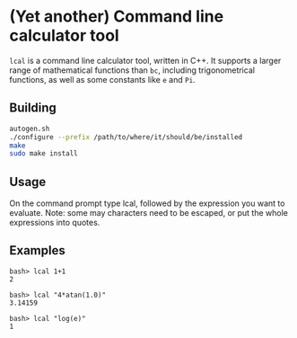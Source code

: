 # (Yet another) Command line calculator tool

```lcal``` is a command line calculator tool, written in C++. It supports a larger range of mathematical functions than ```bc```, including trigonometrical functions, as well as some constants like ```e```  and ```Pi```.

## Building
```bash
autogen.sh
./configure --prefix /path/to/where/it/should/be/installed
make
sudo make install
```
## Usage
On the command prompt type lcal, followed by the expression you want to evaluate. Note: some may characters need to be escaped, or put the whole expressions into quotes.

## Examples
```
bash> lcal 1+1
2

bash> lcal "4*atan(1.0)"
3.14159

bash> lcal "log(e)"
1
```

